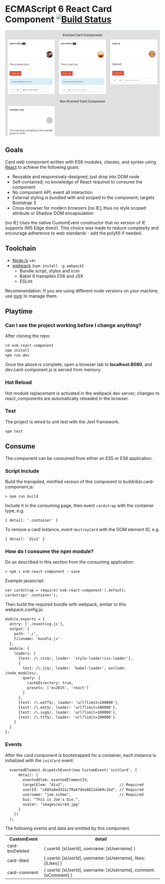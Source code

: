 # ECMAScript 6 React Card Component [![Build Status](https://travis-ci.org/aaronkaka/es6-react-component.svg?branch=master)](https://travis-ci.org/aaronkaka/es6-react-component)

![Image](README_pic.jpg?raw=true "screenshot")

## Goals

Card web component written with ES6 modules, classes, and syntax using [React](http://facebook.github.io/react) to achieve the following goals:

- Reusable and responsively-designed; just drop into DOM node
- Self-contained; no knowledge of React required to consume the component
- No component API; event all interaction
- External styling is bundled with and scoped to the component; targets Bootstrap 3
- Cross-browser for modern browsers [no IE]; thus no style scoped attribute or Shadow DOM encapsulation

[no IE] Uses the native CustomEvent constructor that no version of IE supports (MS Edge does!). This choice was made to 
reduce complexity and encourage adherence to web standards - add the polyfill if needed.

## Toolchain

- [Node.js](http://nodejs.org) `v4+`
- [webpack](https://webpack.github.io/) (`npm install -g webpack`)
    - Bundle script, styles and icon
    - Babel 6 transpiles ES6 and JSX
    - ESLint

Recommendation: If you are using different node versions on your machine, use [nvm](https://github.com/creationix/nvm) 
to manage them.

## Playtime

### Can I see the project working before I change anything?

After cloning the repo:

    cd es6-react-component
    npm install
    npm run dev

Once the above is complete, open a browser tab to **localhost:8080**, and dev.card-component.js is served from memory.

### Hot Reload

Hot module replacement is activated in the webpack dev server; changes to react_components are automatically reloaded in
 the browser.

### Test

The project is wired to unit test with the Jest framework.

    npm test

## Consume

The component can be consumed from either an ES5 or ES6 application.
     
### Script Include

Build the transpiled, minified version of this component to build/dist.card-component.js:

    > npm run build
    
Include it in the consuming page, then event `cardstrap` with the container type, e.g.

    { detail: '.container' }
    
To remove a card instance, event `destroyCard` with the DOM element ID, e.g.

    { detail: 'div2' }

### How do I consume the npm module?

Do as described in this section from the consuming application:
     
    > npm i es6-react-component --save

Example javascript:

    var cardstrap = require('es6-react-component').default;
    cardstrap('.container');
    
Then build the required bundle with webpack, similar to this webpack.config.js:

    module.exports = {
      entry: ['./eventing.js'],
      output: {
        path: './',
        filename: 'bundle.js'
      },
      module: {
        loaders: [
          {test: /\.css$/, loader: 'style-loader!css-loader'},
          {
            test: /\.js$/, loader: 'babel-loader', exclude: /node_modules/,
            query: {
              cacheDirectory: true,
              presets: ['es2015', 'react']
            }
          },
          {test: /\.woff$/, loader: 'url?limit=100000'},
          {test: /\.eot$/, loader: 'url?limit=100000'},
          {test: /\.svg$/, loader: 'url?limit=100000'},
          {test: /\.ttf$/, loader: 'url?limit=100000'}
        ]
      }
    };
    
### Events

After the card component is bootstrapped for a container, each instance is initialized with the `initCard` event:

      eventedElement.dispatchEvent(new CustomEvent('initCard', {
          detail: {
            eventedElem: eventedElementId,
            targetElem: "div2",                         // Required
            userId: "c685a8ed331c70a47dea8812da69c1bd", // Required
            username: "joe.schmo",                      // Required
            bio: "This is Joe's bio.",
            avatar: "images/wired.jpg"
          }
        })
      );

The following events and data are emitted by this component.

<table>
    <tr>
        <th>CustomEvent</th><th>detail</th>
    </tr>
    <tr>
        <td>card-bioDeleted</td><td>{ userId: [sUserId], username: [sUsername] }</td>
    </tr>
    <tr>
        <td>card-liked</td><td>{ userId: [sUserId], username: [sUsername], likes: [iLikes] }</td>
    </tr>
    <tr>
        <td>card-comment</td><td>{ userId: [sUserId], username: [sUsername], comment: [sComment] }</td>
    </tr>
</table>